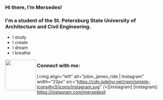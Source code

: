 ### Hi there, I’m Mersedes!

### I'm a student of the St. Petersburg State University of Architecture and Civil Engineering. 
-  I study
-  I create
-  I dream
-  I breathe

<img align="left" width="100" height="100" src="http://www.fillmurray.com/100/100">

### Connect with me:
[<img align=”left” alt=”jobin_james_ride | Instagram” width=”22px” src=”https://cdn.jsdelivr.net/npm/simple-icons@v3/icons/instagram.svg" />][instagram]
[instagram]: https://instagram.com/mersedesll
